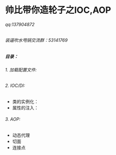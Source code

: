 # 帅比带你造轮子之IOC,AOP
###### qq:137904872
###### 装逼吹水甩锅交流群：53141769
##### 目录：
###### 1. 加载配置文件:
###### 2. IOC/DI:
* 类的实例化：
* 属性的注入：
###### 3. AOP:
* 动态代理
* 切面
* 连接点
